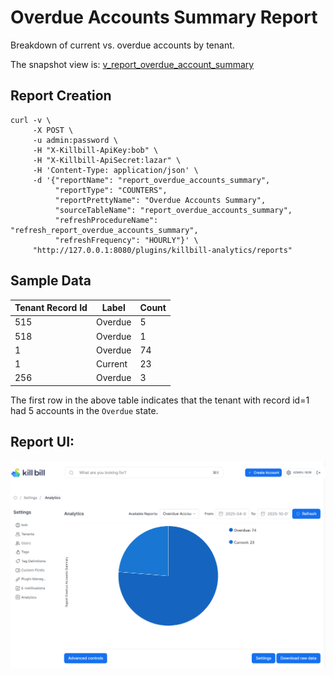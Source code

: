 # Overdue Accounts Summary Report

Breakdown of current vs. overdue accounts by tenant.

The snapshot view is: [v_report_overdue_account_summary](v_report_overdue_account_summary.ddl)

## Report Creation

```
curl -v \
     -X POST \
     -u admin:password \
     -H "X-Killbill-ApiKey:bob" \
     -H "X-Killbill-ApiSecret:lazar" \
     -H 'Content-Type: application/json' \
     -d '{"reportName": "report_overdue_accounts_summary",
          "reportType": "COUNTERS",
          "reportPrettyName": "Overdue Accounts Summary",
          "sourceTableName": "report_overdue_accounts_summary",
          "refreshProcedureName": "refresh_report_overdue_accounts_summary",
          "refreshFrequency": "HOURLY"}' \
     "http://127.0.0.1:8080/plugins/killbill-analytics/reports"
```

## Sample Data

| Tenant Record Id | Label   | Count |
|------------------|---------|-------|
| 515              | Overdue | 5     |
| 518              | Overdue | 1     |
| 1                | Overdue | 74    |
| 1                | Current | 23    |
| 256              | Overdue | 3     |


The first row in the above table indicates that the tenant with record id=1 had 5 accounts in the `Overdue` state.

## Report UI:

![overdue-accounts-summary.png](overdue-accounts-summary.png)




